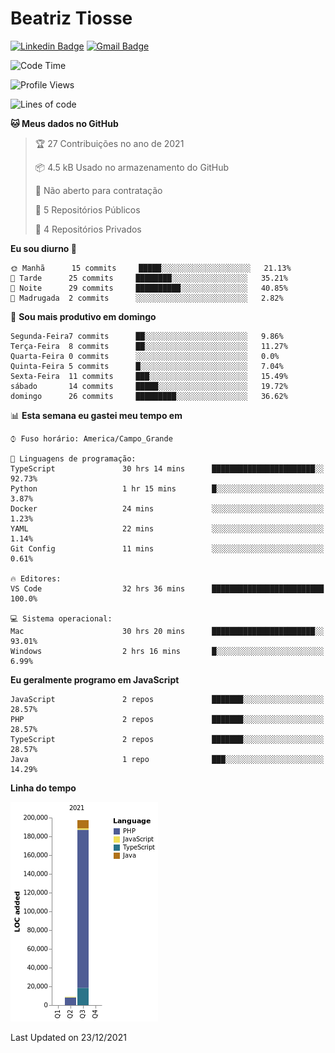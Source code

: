 # Beatriz **Tiosse**


[![Linkedin Badge](https://img.shields.io/badge/-Beatriz%20Tiosse-201B2D?style=flat-square&logo=Linkedin&logoColor=white&link=https://www.linkedin.com/in/beatriz-tiosse-terradas/)](https://www.linkedin.com/in/beatriz-tiosse-terradas/) 
[![Gmail Badge](https://img.shields.io/badge/-beatriz.terradas@gmail.com-201B2D?style=flat-square&logo=Gmail&logoColor=white&link=mailto:beatriz.terradas@gmail.com)](mailto:beatriz.terradas@gmail.com)


<!--START_SECTION:waka-->
![Code Time](http://img.shields.io/badge/Code%20Time-458%20hrs%2029%20mins-blue)

![Profile Views](http://img.shields.io/badge/Visualizac%C3%B5es%20do%20perfil-0-blue)

![Lines of code](https://img.shields.io/badge/Desde%20o%20Hello%20World%20eu%20escrevi-206%20Thousand%20linhas%20de%20c%C3%B3digo-blue)

**🐱 Meus dados no GitHub** 

> 🏆 27 Contribuições no ano de 2021
 > 
> 📦 4.5 kB Usado no armazenamento do GitHub 
 > 
> 🚫 Não aberto para contratação
 > 
> 📜 5 Repositórios Públicos 
 > 
> 🔑 4 Repositórios Privados  
 > 
**Eu sou diurno 🐤** 

```text
🌞 Manhã      15 commits     █████░░░░░░░░░░░░░░░░░░░░   21.13% 
🌆 Tarde      25 commits     ████████░░░░░░░░░░░░░░░░░   35.21% 
🌃 Noite      29 commits     ██████████░░░░░░░░░░░░░░░   40.85% 
🌙 Madrugada  2 commits      ░░░░░░░░░░░░░░░░░░░░░░░░░   2.82%

```
📅 **Sou mais produtivo em domingo** 

```text
Segunda-Feira7 commits      ██░░░░░░░░░░░░░░░░░░░░░░░   9.86% 
Terça-Feira  8 commits      ██░░░░░░░░░░░░░░░░░░░░░░░   11.27% 
Quarta-Feira 0 commits      ░░░░░░░░░░░░░░░░░░░░░░░░░   0.0% 
Quinta-Feira 5 commits      █░░░░░░░░░░░░░░░░░░░░░░░░   7.04% 
Sexta-Feira  11 commits     ███░░░░░░░░░░░░░░░░░░░░░░   15.49% 
sábado       14 commits     █████░░░░░░░░░░░░░░░░░░░░   19.72% 
domingo      26 commits     █████████░░░░░░░░░░░░░░░░   36.62%

```


📊 **Esta semana eu gastei meu tempo em** 

```text
⌚︎ Fuso horário: America/Campo_Grande

💬 Linguagens de programação: 
TypeScript               30 hrs 14 mins      ███████████████████████░░   92.73% 
Python                   1 hr 15 mins        █░░░░░░░░░░░░░░░░░░░░░░░░   3.87% 
Docker                   24 mins             ░░░░░░░░░░░░░░░░░░░░░░░░░   1.23% 
YAML                     22 mins             ░░░░░░░░░░░░░░░░░░░░░░░░░   1.14% 
Git Config               11 mins             ░░░░░░░░░░░░░░░░░░░░░░░░░   0.61%

🔥 Editores: 
VS Code                  32 hrs 36 mins      █████████████████████████   100.0%

💻 Sistema operacional: 
Mac                      30 hrs 20 mins      ███████████████████████░░   93.01% 
Windows                  2 hrs 16 mins       █░░░░░░░░░░░░░░░░░░░░░░░░   6.99%

```

**Eu geralmente programo em JavaScript** 

```text
JavaScript               2 repos             ███████░░░░░░░░░░░░░░░░░░   28.57% 
PHP                      2 repos             ███████░░░░░░░░░░░░░░░░░░   28.57% 
TypeScript               2 repos             ███████░░░░░░░░░░░░░░░░░░   28.57% 
Java                     1 repo              ███░░░░░░░░░░░░░░░░░░░░░░   14.29%

```


**Linha do tempo**

![Chart not found](https://raw.githubusercontent.com/beatriztiosse/beatriztiosse/master/charts/bar_graph.png) 


 Last Updated on 23/12/2021
<!--END_SECTION:waka-->
